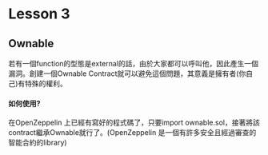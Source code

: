 # Lesson 3
## Ownable
若有一個function的型態是external的話，由於大家都可以呼叫他，因此產生一個漏洞。創建一個Ownable Contract就可以避免這個問題，其意義是擁有者(你自己)有特殊的權利。
#### 如何使用?
在OpenZeppelin 上已經有寫好的程式碼了，只要import ownable.sol，接著將該contract繼承Ownable就行了。(OpenZeppelin 是一個有許多安全且經過審查的智能合約的library)
